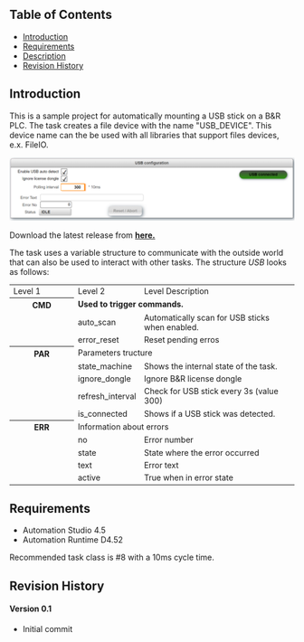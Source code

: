 ## Table of Contents
* [Introduction](#Introduction)
* [Requirements](#Requirements)
* [Description](#Description)
* [Revision History](#Revision-History)

<a name="Introduction"></a>
## Introduction
This is a sample project for automatically mounting a USB stick on a B&R PLC. The task creates a file device with the name "USB_DEVICE". This device name can the be used with all libraries that support files devices, e.x. FileIO.

![](Logical/mappView/Resources/Media/screenshot_main.png)

Download the latest release from [**here.**](https://github.com/br-automation-com/AS-USB/releases/latest) 

<a name="Description"></a>
The task uses a variable structure to communicate with the outside world that can also be used to interact with other tasks. The structure *USB* looks as follows:

<table>
  <tr>
    <td width=100>Level 1</td>
    <td>Level 2</td>
    <td>Level Description</td>
  </tr>
  <tr style="font-weight:bold">
    <th>CMD</th>
    <td colspan="3">Used to trigger commands.</td>
  </tr>
  <tr>
   <td></td>
   <td>auto_scan</td>
   <td colspan="3">Automatically scan for USB sticks when enabled.</td>
  </tr>
  <tr>
   <td></td>
   <td>error_reset</td>
   <td colspan="3">Reset pending erros</td>
  </tr>
    <th> PAR </th>
    <td colspan="3">Parameters tructure</td>
  </tr>
      <tr>
   <td></td>
   <td>state_machine</td>
   <td colspan="3">Shows the internal state of the task.</td>
  </tr>
   <tr>
   <td></td>
   <td>ignore_dongle</td>
   <td colspan="3">Ignore B&R license dongle</td>
  </tr>
    <tr>
   <td></td>
   <td>refresh_interval</td>
   <td colspan="3">Check for USB stick every 3s (value 300)</td>
  </tr>
    <tr>
   <td></td>
   <td>is_connected</td>
   <td colspan="3">Shows if a USB stick was detected.</td>
  </tr>
   <tr>
    <th> ERR </th>
    <td colspan="3">Information about errors</td>
  </tr>
   <tr>
   <td></td>
   <td>no</td>
   <td colspan="3">Error number</td>
  </tr>
  <tr>
   <td></td>
   <td>state</td>
   <td colspan="3">State where the error occurred</td>
  </tr>
  <tr>
   <td></td>
   <td>text</td>
   <td colspan="3">Error text</td>
  </tr>
  <tr>
   <td></td>
   <td>active</td>
   <td colspan="3">True when in error state</td>
  </tr>
</table>

<a name="Requirements"></a>
## Requirements
* Automation Studio 4.5
* Automation Runtime D4.52

Recommended task class is #8 with a 10ms cycle time.

<a name="Revision-History"></a>
## Revision History

#### Version 0.1
- Initial commit
